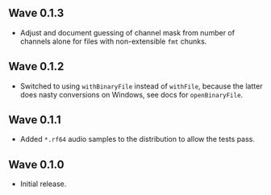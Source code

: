 ## Wave 0.1.3

* Adjust and document guessing of channel mask from number of channels alone
  for files with non-extensible `fmt` chunks.

## Wave 0.1.2

* Switched to using `withBinaryFile` instead of `withFile`, because the
  latter does nasty conversions on Windows, see docs for `openBinaryFile`.

## Wave 0.1.1

* Added `*.rf64` audio samples to the distribution to allow the tests pass.

## Wave 0.1.0

* Initial release.
